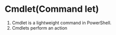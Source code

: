# Cmdlet(Command let)
1. Cmdlet is a lightweight command in PowerShell.
2. Cmdlets perform an action
